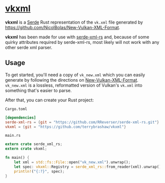 # [vkxml](https://terrybrashaw.github.io/vkxml/vkxml/)

**vkxml** is a [Serde](https://github.com/serde-rs/serde) Rust representation of the `vk.xml` file generated by https://github.com/NicolBolas/New-Vulkan-XML-Format.

**vkxml** has been made for use with [serde-xml-rs](https://github.com/RReverser/serde-xml-rs) and, because of some quirky attributes required by serde-xml-rs, most likely will not work with any other serde xml parser.

## Usage

To get started, you'll need a copy of `vk_new.xml` which you can easily generate by following the directions on [New-Vulkan-XML-Format](https://github.com/NicolBolas/New-Vulkan-XML-Format). `vk_new.xml` is a lossless, reformatted version of Vulkan's `vk.xml` into something that's easier to parse.

After that, you can create your Rust project:

`Cargo.toml`
```toml
[dependencies]
serde-xml-rs = {git = "https://github.com/RReverser/serde-xml-rs.git"}
vkxml = {git = "https://github.com/terrybrashaw/vkxml"}
```

`main.rs`
```rust
extern crate serde_xml_rs;
extern crate vkxml;

fn main() {
    let xml = std::fs::File::open("vk_new.xml").unwrap();
    let spec: vkxml::Registry = serde_xml_rs::from_reader(xml).unwrap();
    println!("{:?}", spec);
}
```
